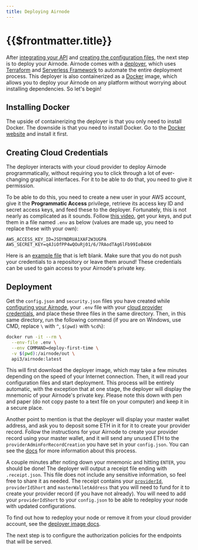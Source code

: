```yaml
---
title: Deploying Airnode
---
```


# {{$frontmatter.title}}

After [integrating your API](/provider-guides/api-integration.md) and [creating the configuration files](/provider-guides/configuring-airnode.md), the next step is to deploy your Airnode. Airnode comes with a [deployer](https://github.com/api3dao/airnode/tree/master/packages/deployer), which uses [Terraform](https://www.terraform.io/) and [Serverless Framework](https://www.serverless.com/) to automate the entire deployment process. This deployer is also containerized as a [Docker](https://www.docker.com/) image, which allows you to deploy your Airnode on any platform without worrying about installing dependencies. So let's begin!

## Installing Docker

The upside of containerizing the deployer is that you only need to install Docker. The downside is that you need to install Docker. Go to the [Docker website](https://docs.docker.com/get-docker/) and install it first.

## Creating Cloud Credentials

The deployer interacts with your cloud provider to deploy Airnode programmatically, without requiring you to click through a lot of ever-changing graphical interfaces. For it to be able to do that, you need to give it permission.

To be able to do this, you need to create a new user in your AWS account, give it the **Programmatic Access** privilege, retrieve its access key ID and secret access keys, and feed these to the deployer. Fortunately, this is not nearly as complicated as it sounds. Follow [this video](https://www.youtube.com/watch?v=KngM5bfpttA), get your keys, and put them in a file named `.env` as below (values are made up, you need to replace these with your own):

```
AWS_ACCESS_KEY_ID=JSDYNDRUA1XAF2W3UGPA
AWS_SECRET_KEY=q4JiOfPP4wQOuRj01/6/7RAodTAg6lFb99IoB4XH
```

Here is an [example file](https://github.com/api3dao/airnode/blob/master/packages/deployer/.env.example) that is left blank. Make sure that you do not push your credentials to a repository or leave them around! These credentials can be used to gain access to your Airnode's private key.

## Deployment

Get the `config.json` and `security.json` files you have created while [configuring your Airnode](/provider-guides/configuring-airnode.md), your `.env` file with your [cloud provider credentials](#creating-cloud-credentials), and place these three files in the same directory. Then, in this same directory, run the following command (if you are on Windows, use CMD, replace `\` with `^`, `$(pwd)` with `%cd%`):

```sh
docker run -it --rm \
  --env-file .env \
  --env COMMAND=deploy-first-time \
  -v $(pwd):/airnode/out \
  api3/airnode:latest
```

This will first download the deployer image, which may take a few minutes depending on the speed of your Internet connection. Then, it will read your configuration files and start deployment. This process will be entirely automatic, with the exception that at one stage, the deployer will display the mnemonic of your Airnode's private key. Please note this down with pen and paper (do not copy paste to a text file on your computer) and keep it in a secure place.

Another point to mention is that the deployer will display your master wallet address, and ask you to deposit some ETH in it for it to create your provider record. Follow the instructions for your Airnode to create your provider record using your master wallet, and it will send any unused ETH to the `providerAdminForRecordCreation` you have set in your `config.json`. You can see the [docs](/request-response-protocol/provider.md#creating-a-provider-record) for more information about this process.

A couple minutes after noting down your mnemonic and hitting `ENTER`, you should be done! The deployer will output a receipt file ending with `.receipt.json`. This file does not include any sensitive information, so feel free to share it as needed. The receipt contains your [`providerId`](/request-response-protocol/provider.md#provideid), `providerIdShort` and `masterWalletAddress` that you will need to fund for it to create your provider record (if you have not already). You will need to add your `providerIdShort` to your `config.json` to be able to redeploy your node with updated configurations.

To find out how to redeploy your node or remove it from your cloud provider account, see the [deployer image docs](https://github.com/api3dao/airnode/blob/master/Docker.md). 

The next step is to configure the authorization policies for the endpoints that will be served.
